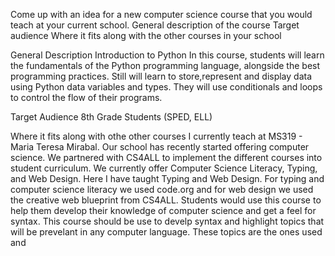 Come up with an idea for a new computer science course that you would teach at your current school.
General description of the course
Target audience 
Where it fits along with the other courses in your school


General Description 
Introduction to Python
In this course, students will learn the fundamentals of the Python programming language, alongside the best programming practices. Still will learn to store,represent and display data using Python data variables and types. They will use conditionals and loops to control the flow of their programs. 

Target Audience
8th Grade Students (SPED, ELL)

Where it fits along with othe other courses
I currently teach at MS319 - Maria Teresa Mirabal. Our school has recently started offering computer science. We partnered with CS4ALL to implement the different courses into student curriculum. We currently offer Computer Science Literacy, Typing, and Web Design. Here I have taught Typing and Web Design. For typing and computer science literacy we used code.org and for web design we used the creative web blueprint from CS4ALL.
Students would use this course to help them develop their knowledge of computer science and get a feel for syntax. This course should be use to  develp syntax and highlight topics that will be prevelant in any computer language. These topics are the ones used and